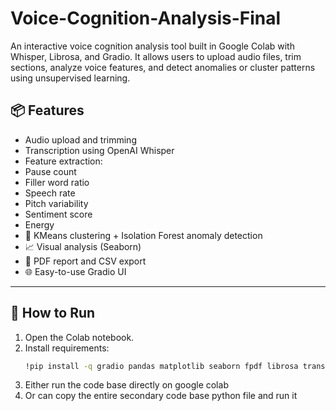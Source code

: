 # Voice-Cognition-Analysis-Final
An interactive voice cognition analysis tool built in Google Colab with Whisper, Librosa, and Gradio. It allows users to upload audio files, trim sections, analyze voice features, and detect anomalies or cluster patterns using unsupervised learning.
## 📦 Features

-  Audio upload and trimming
-  Transcription using OpenAI Whisper
-  Feature extraction:
  - Pause count
  - Filler word ratio
  - Speech rate
  - Pitch variability
  - Sentiment score
  - Energy
- 🧠 KMeans clustering + Isolation Forest anomaly detection
- 📈 Visual analysis (Seaborn)
- 📄 PDF report and CSV export
- 🌐 Easy-to-use Gradio UI

---

## 🚀 How to Run

1. Open the Colab notebook.
2. Install requirements:
   ```bash
   !pip install -q gradio pandas matplotlib seaborn fpdf librosa transformers tts git+https://github.com/openai/whisper.git
3. Either run the code base directly on google colab
4. Or can copy the entire secondary code base python file and run it 
   
